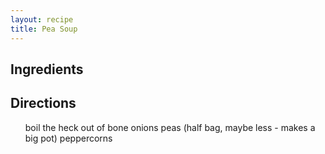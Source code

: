 ```yaml
---
layout: recipe
title: Pea Soup
---
```


<section class="ingredients">
<h2>Ingredients</h2>
<ul class="ingredient-list">
</ul>
</section>

<section class="directions">
<h2>Directions</h2>
<ol class="direction-list">
boil the heck out of bone
onions
peas (half bag, maybe less - makes a big pot)
peppercorns
</ol>
</section>
